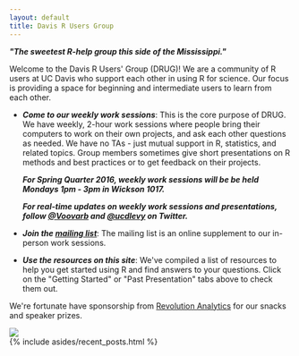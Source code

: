 ```yaml
---
layout: default
title: Davis R Users Group
---
```


<article class="row">
  <section class="small-12 large-8 columns page-content" markdown="1">

***"The sweetest R-help group this side of the Mississippi."***

Welcome to the Davis R Users' Group (DRUG)!  We are a community of R users at UC Davis who support each other in using R for science. Our focus is providing a space for beginning and intermediate users to learn from each other.

-   ***Come to our weekly work sessions***: This is the core purpose of DRUG.  We have weekly, 2-hour work sessions where people bring their computers to work on their own projects, and ask each other questions as needed.  We have no TAs - just mutual support in R, statistics, and related topics.  Group members sometimes give short presentations on R methods and best practices or to get feedback on their projects.

    ***For Spring Quarter 2016, weekly work sessions will be be held Mondays 1pm - 3pm in Wickson 1017.***
    
    ***For real-time updates on weekly work sessions and presentations, follow [@Voovarb](http://www.twitter.com/Voovarb/) and [@ucdlevy](http://www.twitter.com/ucdlevy) on Twitter.***

 - ***Join the [mailing list](https://groups.google.com/d/forum/davis-rug)***: The mailing list is an online supplement to our in-person work sessions.

 - ***Use the resources on this site***: We've compiled a list of resources to help you get started using R and find answers to your questions.  Click on the "Getting Started" or "Past Presentation" tabs above to check them out.

We're fortunate have sponsorship from [Revolution Analytics](http://www.revolutionanalytics.com/) for our snacks and speaker prizes.

<img src="http://www.revolutionanalytics.com/sites/all/themes/rva_theme/img/logo.png">

</section>
    {% include asides/recent_posts.html %}
</article>
